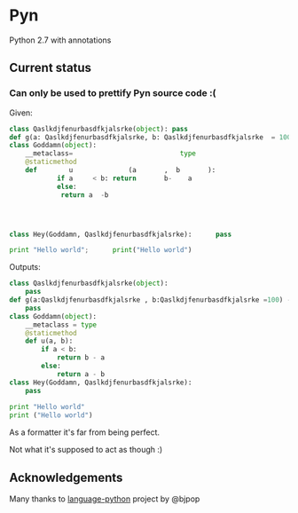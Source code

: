 # Pyn
Python 2.7 with annotations


## Current status

### Can only be used to prettify Pyn source code :(

Given:

```python
class Qaslkdjfenurbasdfkjalsrke(object): pass
def g(a: Qaslkdjfenurbasdfkjalsrke, b: Qaslkdjfenurbasdfkjalsrke  = 100) -> int: pass
class Goddamn(object):
    __metaclass=                           type
    @staticmethod
    def        u              (a       ,  b       ):
            if a     < b: return       b-    a
            else:
             return a  -b




class Hey(Goddamn, Qaslkdjfenurbasdfkjalsrke):      pass

print "Hello world";      print("Hello world")
```

Outputs:

```python
class Qaslkdjfenurbasdfkjalsrke(object):
    pass
def g(a:Qaslkdjfenurbasdfkjalsrke , b:Qaslkdjfenurbasdfkjalsrke =100) -> int:
    pass
class Goddamn(object):
    __metaclass = type
    @staticmethod
    def u(a, b):
        if a < b:
            return b - a
        else:
            return a - b
class Hey(Goddamn, Qaslkdjfenurbasdfkjalsrke):
    pass
    
print "Hello world"
print ("Hello world")
```

As a formatter it's far from being perfect.

Not what it's supposed to act as though :)


## Acknowledgements

Many thanks to [language-python](https://github.com/bjpop/language-python) project by @bjpop
